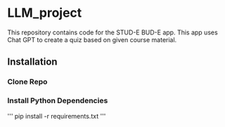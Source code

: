 # LLM_project

This repository contains code for the STUD-E BUD-E app. This app uses Chat GPT to create a quiz based on given course material.

## Installation

### Clone Repo

### Install Python Dependencies
''' pip install -r requirements.txt
'''